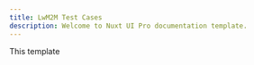```yaml
---
title: LwM2M Test Cases
description: Welcome to Nuxt UI Pro documentation template.
---
```


This template